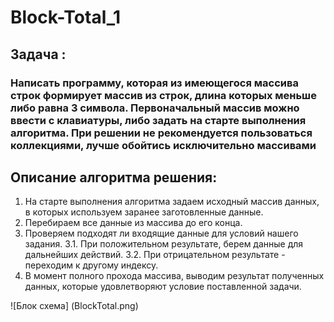 # Block-Total_1
## Задача : 
### Написать программу, которая из имеющегося массива строк формирует массив из строк, длина которых меньше либо равна 3 символа. Первоначальный массив можно ввести с клавиатуры, либо задать на старте выполнения алгоритма. При решении не рекомендуется пользоваться коллекциями, лучше обойтись исключительно массивами

## Описание алгоритма решения:
1. На старте выполнения алгоритма задаем исходный массив данных, в которых используем заранее заготовленные данные.
2. Перебираем все данные из массива до его конца. 
3. Проверяем подходят ли входящие данные для условий нашего задания. 
3.1. При положительном результате, берем данные для дальнейших действий. 
3.2. При отрицательном результате - переходим к другому индексу.
4. В момент полного прохода массива, выводим результат полученных данных, которые удовлетворяют условие поставленной задачи.

![Блок схема] (BlockTotal.png)
